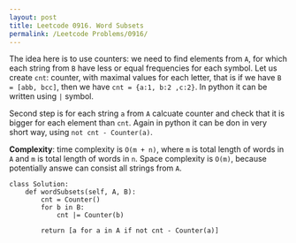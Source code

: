 ```yaml
---
layout: post
title: Leetcode 0916. Word Subsets
permalink: /Leetcode Problems/0916/
---
```


The idea here is to use counters: we need to find elements from `A`, for which each string from `B` have less or equal frequencies for each symbol. Let us create `cnt`: counter, with maximal values for each letter, that is if we have `B = [abb, bcc]`, then we have `cnt = {a:1, b:2 ,c:2}`. In python it can be written using `|` symbol. 

Second step is for each string `a` from `A` calcuate counter and check that it is bigger for each element than `cnt`. Again in python it can be don in very short way, using `not cnt - Counter(a)`.

**Complexity**: time complexity is `O(m + n)`, where `m` is total length of words in `A` and `m` is total length of words in `n`. Space complexity is `O(m)`, because potentially answe can consist all strings from `A`.

```
class Solution:
    def wordSubsets(self, A, B):
        cnt = Counter()
        for b in B:
            cnt |= Counter(b)
            
        return [a for a in A if not cnt - Counter(a)]
```